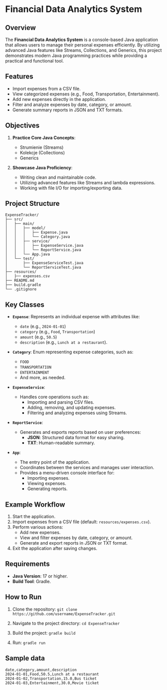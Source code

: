 # Financial Data Analytics System

## Overview

The **Financial Data Analytics System** is a console-based Java application that allows users to manage their personal expenses efficiently. By utilizing advanced Java features like Streams, Collections, and Generics, this project demonstrates modern Java programming practices while providing a practical and functional tool.

## Features

- Import expenses from a CSV file.
- View categorized expenses (e.g., Food, Transportation, Entertainment).
- Add new expenses directly in the application.
- Filter and analyze expenses by date, category, or amount.
- Generate summary reports in JSON and TXT formats.

## Objectives

1. **Practice Core Java Concepts**:
    - Strumienie (Streams)
    - Kolekcje (Collections)
    - Generics

2. **Showcase Java Proficiency**:
    - Writing clean and maintainable code.
    - Utilizing advanced features like Streams and lambda expressions.
    - Working with file I/O for importing/exporting data.

## Project Structure

```plaintext
ExpenseTracker/
├── src/
│   ├── main/
│   │   ├── model/
│   │   │   ├── Expense.java
│   │   │   └── Category.java
│   │   ├── service/
│   │   │   ├── ExpenseService.java
│   │   │   └── ReportService.java
│   │   └── App.java
│   └── test/
│       ├── ExpenseServiceTest.java
│       └── ReportServiceTest.java
├── resources/
│   ├── expenses.csv
├── README.md
├── build.gradle
└── .gitignore
```

## Key Classes

- **`Expense`**: Represents an individual expense with attributes like:
    - `date` (e.g., `2024-01-01`)
    - `category` (e.g., `Food`, `Transportation`)
    - `amount` (e.g., `50.5`)
    - `description` (e.g., `Lunch at a restaurant`).

- **`Category`**: Enum representing expense categories, such as:
    - `FOOD`
    - `TRANSPORTATION`
    - `ENTERTAINMENT`
    - And more, as needed.

- **`ExpenseService`**:
    - Handles core operations such as:
        - Importing and parsing CSV files.
        - Adding, removing, and updating expenses.
        - Filtering and analyzing expenses using Streams.

- **`ReportService`**:
    - Generates and exports reports based on user preferences:
        - **JSON**: Structured data format for easy sharing.
        - **TXT**: Human-readable summary.

- **`App`**:
    - The entry point of the application.
    - Coordinates between the services and manages user interaction.
    - Provides a menu-driven console interface for:
        - Importing expenses.
        - Viewing expenses.
        - Generating reports.

## Example Workflow

1. Start the application.
2. Import expenses from a CSV file (default: `resources/expenses.csv`).
3. Perform various actions:
    - Add new expenses.
    - View and filter expenses by date, category, or amount.
    - Generate and export reports in JSON or TXT format.
4. Exit the application after saving changes.

## Requirements

- **Java Version**: 17 or higher.
- **Build Tool**: Gradle.

## How to Run

1. Clone the repository: `git clone https://github.com/username/ExpenseTracker.git`

2. Navigate to the project directory: `cd ExpenseTracker`

3. Build the project: `gradle build`

4. Run: `gradle run`

## Sample data

```csv
date,category,amount,description
2024-01-01,Food,50.5,Lunch at a restaurant
2024-01-02,Transportation,15.0,Bus ticket
2024-01-03,Entertainment,30.0,Movie ticket
```